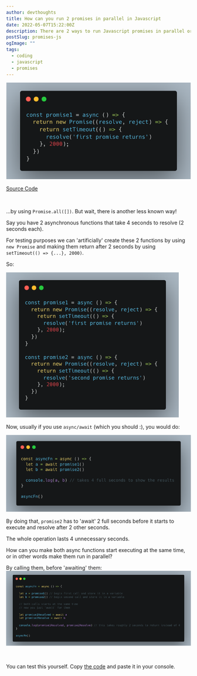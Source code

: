 ```yaml
---
author: devthoughts
title: How can you run 2 promises in parallel in Javascript
date: 2022-05-07T15:22:00Z
description: There are 2 ways to run Javascript promises in parallel or concurrently; by using Promise.all or by calling the promises before awaiting them
postSlug: promises-js
ogImage: ""
tags:
  - coding
  - javascript
  - promises
---
```


![Promises image](../../assets/images/promises.png)

[Source Code](https://github.com/Nderim1/javascript/blob/main/promises.js)

<br>

...by using `Promise.all([])`.
But wait, there is another less known way!

Say you have 2 asynchronous functions that take 4 seconds to resolve (2 seconds each).

For testing purposes we can 'artificially' create these 2 functions by using `new Promise`
and making them return after 2 seconds by using `setTimeout(() => {...}, 2000)`.

So:

![Creating two promises that takes 2 seconds each to resolve](../../assets/images/promises2.png)

Now, usually if you use `async/await` (which you should :), you would do:

![How you usually resolve promises with async/await](../../assets/images/promises3.png)

By doing that, `promise2` has to 'await' 2 full seconds before it starts to execute and resolve after 2 other seconds.

The whole operation lasts 4 unnecessary seconds.

How can you make both async functions start executing at the same time, or in other words make them run in parallel?

By calling them, before 'awaiting' them:
![Calling promises before awaiting them, makes them run in parallel](../../assets/images/promises4.png)

<br>

You can test this yourself.
Copy [the code](https://github.com/Nderim1/javascript/blob/main/promises.js) and paste it in your console.
